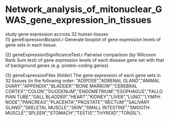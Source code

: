 # Network_analysis_of_mitonuclear_GWAS_gene_expression_in_tissues
study gene expression accross 32 human tissues  
(1) geneExpressionBoxplot.r 
Generate boxplot of gene expression levels of gene sets in each tissue.

(2) geneExpressionSignificanceTest.r 
Pairwise comparison (by Wilcoxon Rank Sum test) of gene expression levels of each disease gene set with that of background genes (e.g. protein-coding genes).

(3) geneExpressionFiles (folder)
The gene expression of each gene sets in 32 tissues (in the following order: "ADIPOSE","ADRENAL GLAND","ANIMAL OVARY","APPENDIX","BLADDER","BONE MARROW","CEREBRAL CORTEX","COLON","DUODENUM","ENDOMETRIUM","ESOPHAGUS","FALLOPIAN TUBE","GALL BLADDER","HEART","KIDNEY","LIVER","LUNG","LYMPH NODE","PANCREAS","PLACENTA","PROSTATE","RECTUM","SALIVARY GLAND","SKELETAL MUSCLE","SKIN","SMALL INTESTINE","SMOOTH MUSCLE","SPLEEN","STOMACH","TESTIS","THYROID","TONSIL"). 
